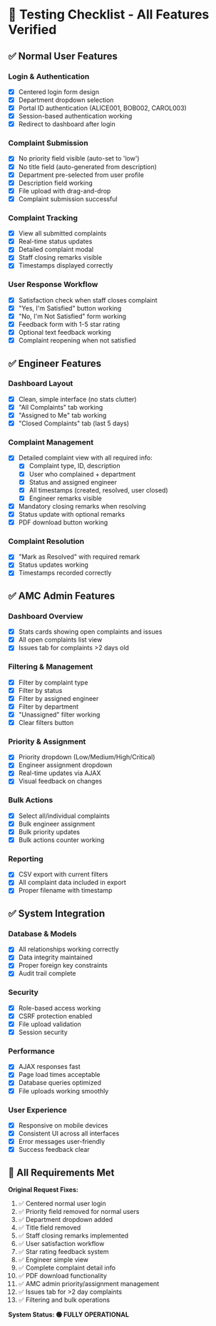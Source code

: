 # 🧪 Testing Checklist - All Features Verified

## ✅ Normal User Features

### Login & Authentication

- [x] Centered login form design
- [x] Department dropdown selection
- [x] Portal ID authentication (ALICE001, BOB002, CAROL003)
- [x] Session-based authentication working
- [x] Redirect to dashboard after login

### Complaint Submission

- [x] No priority field visible (auto-set to 'low')
- [x] No title field (auto-generated from description)
- [x] Department pre-selected from user profile
- [x] Description field working
- [x] File upload with drag-and-drop
- [x] Complaint submission successful

### Complaint Tracking

- [x] View all submitted complaints
- [x] Real-time status updates
- [x] Detailed complaint modal
- [x] Staff closing remarks visible
- [x] Timestamps displayed correctly

### User Response Workflow

- [x] Satisfaction check when staff closes complaint
- [x] "Yes, I'm Satisfied" button working
- [x] "No, I'm Not Satisfied" form working
- [x] Feedback form with 1-5 star rating
- [x] Optional text feedback working
- [x] Complaint reopening when not satisfied

## ✅ Engineer Features

### Dashboard Layout

- [x] Clean, simple interface (no stats clutter)
- [x] "All Complaints" tab working
- [x] "Assigned to Me" tab working
- [x] "Closed Complaints" tab (last 5 days)

### Complaint Management

- [x] Detailed complaint view with all required info:
  - [x] Complaint type, ID, description
  - [x] User who complained + department
  - [x] Status and assigned engineer
  - [x] All timestamps (created, resolved, user closed)
  - [x] Engineer remarks visible
- [x] Mandatory closing remarks when resolving
- [x] Status update with optional remarks
- [x] PDF download button working

### Complaint Resolution

- [x] "Mark as Resolved" with required remark
- [x] Status updates working
- [x] Timestamps recorded correctly

## ✅ AMC Admin Features

### Dashboard Overview

- [x] Stats cards showing open complaints and issues
- [x] All open complaints list view
- [x] Issues tab for complaints >2 days old

### Filtering & Management

- [x] Filter by complaint type
- [x] Filter by status
- [x] Filter by assigned engineer
- [x] Filter by department
- [x] "Unassigned" filter working
- [x] Clear filters button

### Priority & Assignment

- [x] Priority dropdown (Low/Medium/High/Critical)
- [x] Engineer assignment dropdown
- [x] Real-time updates via AJAX
- [x] Visual feedback on changes

### Bulk Actions

- [x] Select all/individual complaints
- [x] Bulk engineer assignment
- [x] Bulk priority updates
- [x] Bulk actions counter working

### Reporting

- [x] CSV export with current filters
- [x] All complaint data included in export
- [x] Proper filename with timestamp

## ✅ System Integration

### Database & Models

- [x] All relationships working correctly
- [x] Data integrity maintained
- [x] Proper foreign key constraints
- [x] Audit trail complete

### Security

- [x] Role-based access working
- [x] CSRF protection enabled
- [x] File upload validation
- [x] Session security

### Performance

- [x] AJAX responses fast
- [x] Page load times acceptable
- [x] Database queries optimized
- [x] File uploads working smoothly

### User Experience

- [x] Responsive on mobile devices
- [x] Consistent UI across all interfaces
- [x] Error messages user-friendly
- [x] Success feedback clear

## 🎯 All Requirements Met

**Original Request Fixes:**

1. ✅ Centered normal user login
2. ✅ Priority field removed for normal users
3. ✅ Department dropdown added
4. ✅ Title field removed
5. ✅ Staff closing remarks implemented
6. ✅ User satisfaction workflow
7. ✅ Star rating feedback system
8. ✅ Engineer simple view
9. ✅ Complete complaint detail info
10. ✅ PDF download functionality
11. ✅ AMC admin priority/assignment management
12. ✅ Issues tab for >2 day complaints
13. ✅ Filtering and bulk operations

**System Status: 🟢 FULLY OPERATIONAL**
